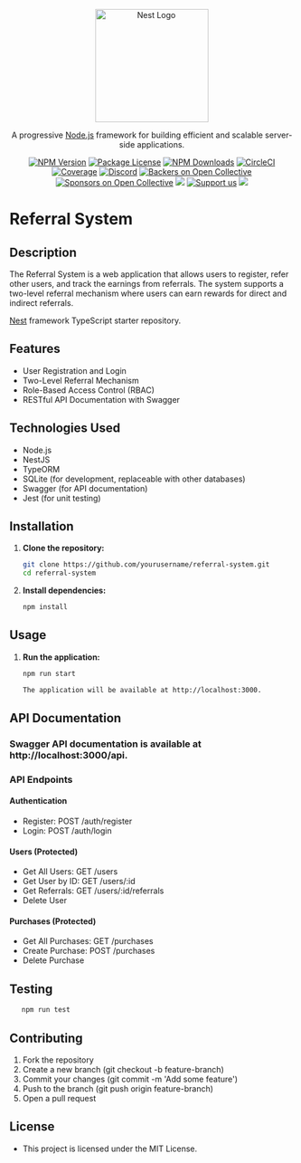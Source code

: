 <p align="center">
  <a href="http://nestjs.com/" target="blank"><img src="https://nestjs.com/img/logo-small.svg" width="200" alt="Nest Logo" /></a>
</p>

[circleci-image]: https://img.shields.io/circleci/build/github/nestjs/nest/master?token=abc123def456
[circleci-url]: https://circleci.com/gh/nestjs/nest

  <p align="center">A progressive <a href="http://nodejs.org" target="_blank">Node.js</a> framework for building efficient and scalable server-side applications.</p>
    <p align="center">
<a href="https://www.npmjs.com/~nestjscore" target="_blank"><img src="https://img.shields.io/npm/v/@nestjs/core.svg" alt="NPM Version" /></a>
<a href="https://www.npmjs.com/~nestjscore" target="_blank"><img src="https://img.shields.io/npm/l/@nestjs/core.svg" alt="Package License" /></a>
<a href="https://www.npmjs.com/~nestjscore" target="_blank"><img src="https://img.shields.io/npm/dm/@nestjs/common.svg" alt="NPM Downloads" /></a>
<a href="https://circleci.com/gh/nestjs/nest" target="_blank"><img src="https://img.shields.io/circleci/build/github/nestjs/nest/master" alt="CircleCI" /></a>
<a href="https://coveralls.io/github/nestjs/nest?branch=master" target="_blank"><img src="https://coveralls.io/repos/github/nestjs/nest/badge.svg?branch=master#9" alt="Coverage" /></a>
<a href="https://discord.gg/G7Qnnhy" target="_blank"><img src="https://img.shields.io/badge/discord-online-brightgreen.svg" alt="Discord"/></a>
<a href="https://opencollective.com/nest#backer" target="_blank"><img src="https://opencollective.com/nest/backers/badge.svg" alt="Backers on Open Collective" /></a>
<a href="https://opencollective.com/nest#sponsor" target="_blank"><img src="https://opencollective.com/nest/sponsors/badge.svg" alt="Sponsors on Open Collective" /></a>
  <a href="https://paypal.me/kamilmysliwiec" target="_blank"><img src="https://img.shields.io/badge/Donate-PayPal-ff3f59.svg"/></a>
    <a href="https://opencollective.com/nest#sponsor"  target="_blank"><img src="https://img.shields.io/badge/Support%20us-Open%20Collective-41B883.svg" alt="Support us"></a>
  <a href="https://twitter.com/nestframework" target="_blank"><img src="https://img.shields.io/twitter/follow/nestframework.svg?style=social&label=Follow"></a>
</p>
  <!--[![Backers on Open Collective](https://opencollective.com/nest/backers/badge.svg)](https://opencollective.com/nest#backer)
  [![Sponsors on Open Collective](https://opencollective.com/nest/sponsors/badge.svg)](https://opencollective.com/nest#sponsor)-->

# Referral System

## Description

The Referral System is a web application that allows users to register, refer other users, and track the earnings from referrals. The system supports a two-level referral mechanism where users can earn rewards for direct and indirect referrals.

[Nest](https://github.com/nestjs/nest) framework TypeScript starter repository.

## Features

- User Registration and Login
- Two-Level Referral Mechanism
- Role-Based Access Control (RBAC)
- RESTful API Documentation with Swagger

## Technologies Used

- Node.js
- NestJS
- TypeORM
- SQLite (for development, replaceable with other databases)
- Swagger (for API documentation)
- Jest (for unit testing)

## Installation

1. **Clone the repository:**

   ```sh
   git clone https://github.com/yourusername/referral-system.git
   cd referral-system
   
2. **Install dependencies:**

   ```sh
   npm install

## Usage

1. **Run the application:**

   ```sh
   npm run start

   The application will be available at http://localhost:3000.

## API Documentation
### Swagger API documentation is available at http://localhost:3000/api.

### API Endpoints
#### Authentication
- Register: POST /auth/register
- Login: POST /auth/login

#### Users (Protected)
- Get All Users: GET /users
- Get User by ID: GET /users/:id
- Get Referrals: GET /users/:id/referrals
- Delete User

#### Purchases (Protected)
- Get All Purchases: GET /purchases
- Create Purchase: POST /purchases
- Delete Purchase

## Testing

```sh
   npm run test
```

## Contributing
1. Fork the repository
2. Create a new branch (git checkout -b feature-branch)
3. Commit your changes (git commit -m 'Add some feature')
4. Push to the branch (git push origin feature-branch)
5. Open a pull request


## License
- This project is licensed under the MIT License.


